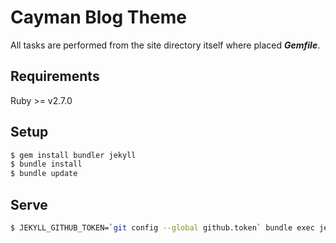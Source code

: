 # Cayman Blog Theme

All tasks are performed from the site directory itself where placed
***Gemfile***.

## Requirements

Ruby >= v2.7.0

## Setup

```bash
$ gem install bundler jekyll
$ bundle install
$ bundle update
```

## Serve

```bash
$ JEKYLL_GITHUB_TOKEN=`git config --global github.token` bundle exec jekyll serve
```
